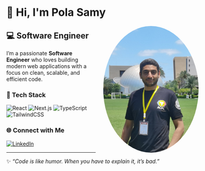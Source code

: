 # 👋 Hi, I'm Pola Samy

<img align="right" src="/img.jpg" width="250" style="border-radius:50%; margin-left: 20px;" />

## 💻 Software Engineer

I’m a passionate **Software Engineer** who loves building modern web applications with a focus on clean, scalable, and efficient code.

### 🚀 Tech Stack
<p align="left">
  <img src="https://cdn.jsdelivr.net/gh/devicons/devicon/icons/react/react-original.svg" alt="React" width="50" height="50"/>
  <img src="https://cdn.jsdelivr.net/gh/devicons/devicon/icons/nextjs/nextjs-original.svg" alt="Next.js" width="50" height="50"/>
  <img src="https://cdn.jsdelivr.net/gh/devicons/devicon/icons/typescript/typescript-original.svg" alt="TypeScript" width="50" height="50"/>
  <img src="https://cdn.jsdelivr.net/gh/devicons/devicon/icons/tailwindcss/tailwindcss-plain.svg" alt="TailwindCSS" width="50" height="50"/>
</p>

### 🌐 Connect with Me
[![LinkedIn](https://img.shields.io/badge/LinkedIn-0A66C2?style=for-the-badge&logo=linkedin&logoColor=white)](https://www.linkedin.com/in/pola-samy-bb3a6031b?utm_source=share&utm_campaign=share_via&utm_content=profile&utm_medium=android_app)

---

✨ _“Code is like humor. When you have to explain it, it’s bad.”_
